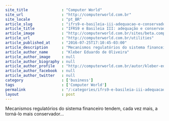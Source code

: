 ```yaml
---
site_title               : "Computer World"
site_url                 : "http://computerworld.com.br"
site_locale              : "pt_BR"
article_slug             : "ifrs9-e-basileia-iii-adequacao-e-conservadorismo-do-mercado-financeiro"
article_title            : "IFRS9 e Basileia III: adequação e conservadorismo do mercado financeiro"
article_image            : "http://computerworld.com.br/sites/beta.computerworld.com.br/files/news_articles/financas.jpg"
article_url              : "http://computerworld.com.br/utilities"
article_published_at     : "2016-07-25T17:10:45-03:00"
article_description      : "Mecanismos regulatórios do sistema financeiro tendem, cada vez mais, a torná-lo mais conservador..."
article_author_name      : "Kleber Eduardo de Oliveira"
article_author_image     : null
article_author_biography : null
article_author_profile   : "http://computerworld.com.br/autor/kleber-eduardo-de-oliveira"
article_author_facebook  : null
article_author_twitter   : null
category                 : ['business']
tags                     : ['Computer World']
permalink                : "/:categories/ifrs9-e-basileia-iii-adequacao-e-conservadorismo-do-mercado-financeiro/"
layout                   : post
---
```


Mecanismos regulatórios do sistema financeiro tendem, cada vez mais, a torná-lo mais conservador...
